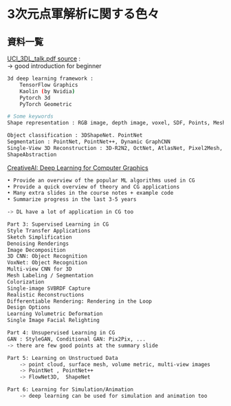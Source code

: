 # 3次元点軍解析に関する色々

##  資料一覧

[UCI_3DL_talk.pdf ](https://drive.google.com/u/0/uc?export=download&confirm=Gfo4&id=19aOuyX7-nMSdF1fZ7E2QtNtXGV10vTaU)
 [source](https://github.com/timzhang642/3D-Machine-Learning/issues/65#issuecomment-617471300) :  
    -> good introduction for beginner

```bash
3d deep learning framework : 
    TensorFlow Graphics
    Kaolin (by Nvidia)
    Pytorch 3d 
    PyTorch Geometric

# Some keywords
Shape representation : RGB image, depth image, voxel, SDF, Points, Mesh

Object classification : 3DShapeNet. PointNet
Segmentation : PointNet, PointNet++, Dynamic GraphCNN
Single-View 3D Reconstruction : 3D-R2N2, OctNet, AtlasNet, Pixel2Mesh, MeshRCNN
ShapeAbstraction 
```


[CreativeAI: Deep Learning for Computer Graphics](https://geometry.cs.ucl.ac.uk/creativeai/)

```bash
• Provide an overview of the popular ML algorithms used in CG
• Provide a quick overview of theory and CG applications
• Many extra slides in the course notes + example code
• Summarize progress in the last 3-5 years

-> DL have a lot of application in CG too 

Part 3: Supervised Learning in CG
Style Transfer Applications
Sketch Simplification
Denoising Renderings
Image Decomposition
3D CNN: Object Recognition  
VoxNet: Object Recognition 
Multi-view CNN for 3D
Mesh Labeling / Segmentation
Colorization
Single-image SVBRDF Capture
Realistic Reconstructions
Differentiable Rendering: Rendering in the Loop
Design Options
Learning Volumetric Deformation
Single Image Facial Relighting

Part 4: Unsupervised Learning in CG
GAN : StyleGAN, Conditional GAN: Pix2Pix, ... 
-> there are few good points at the summary slide

Part 5: Learning on Unstructued Data
    -> point cloud, surface mesh, volume metric, multi-view images
    -> PointNet , PointNet++
    -> FlowNet3D,  ShapeNet

Part 6: Learning for Simulation/Animation
    -> deep learning can be used for simulation and animation too
```